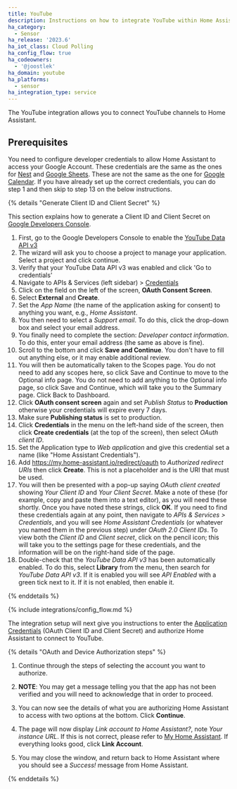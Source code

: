 ```yaml
---
title: YouTube
description: Instructions on how to integrate YouTube within Home Assistant.
ha_category:
  - Sensor
ha_release: '2023.6'
ha_iot_class: Cloud Polling
ha_config_flow: true
ha_codeowners:
  - '@joostlek'
ha_domain: youtube
ha_platforms:
  - sensor
ha_integration_type: service
---
```


The YouTube integration allows you to connect YouTube channels to Home Assistant.

## Prerequisites

You need to configure developer credentials to allow Home Assistant to access your Google Account.
These credentials are the same as the ones for [Nest](/integrations/nest) and [Google Sheets](/integrations/google_sheets).
These are not the same as the one for [Google Calendar](/integrations/google).
If you have already set up the correct credentials, you can do step 1 and then skip to step 13 on the below instructions.

{% details "Generate Client ID and Client Secret" %}

This section explains how to generate a Client ID and Client Secret on
[Google Developers Console](https://console.cloud.google.com/apis/library/youtube.googleapis.com).

1. First, go to the Google Developers Console to enable the [YouTube Data API v3](https://console.cloud.google.com/apis/library/youtube.googleapis.com?project=home-assistant-17698)
2. The wizard will ask you to choose a project to manage your application. Select a project and click continue.
3. Verify that your YouTube Data API v3 was enabled and click 'Go to credentials'
4. Navigate to APIs & Services (left sidebar) > [Credentials](https://console.cloud.google.com/apis/credentials)
5. Click on the field on the left of the screen, **OAuth Consent Screen**.
6. Select **External** and **Create**.
7. Set the *App Name* (the name of the application asking for consent) to anything you want, e.g., *Home Assistant*.
8. You then need to select a *Support email*. To do this, click the drop-down box and select your email address.
9. You finally need to complete the section: *Developer contact information*. To do this, enter your email address (the same as above is fine).
10. Scroll to the bottom and click **Save and Continue**. You don't have to fill out anything else, or it may enable additional review.
11. You will then be automatically taken to the Scopes page. You do not need to add any scopes here, so click Save and Continue to move to the Optional info page. You do not need to add anything to the Optional info page, so click Save and Continue, which will take you to the Summary page. Click Back to Dashboard.
12. Click **OAuth consent screen** again and set *Publish Status* to **Production** otherwise your credentials will expire every 7 days.
13. Make sure **Publishing status** is set to production.
14. Click **Credentials** in the menu on the left-hand side of the screen, then click **Create credentials** (at the top of the screen), then select *OAuth client ID*.
15. Set the Application type to *Web application* and give this credential set a name (like "Home Assistant Credentials").
16. Add https://my.home-assistant.io/redirect/oauth to *Authorized redirect URIs* then click **Create**. This is not a placeholder and is the URI that must be used.
17. You will then be presented with a pop-up saying *OAuth client created* showing *Your Client ID* and *Your Client Secret*. Make a note of these (for example, copy and paste them into a text editor), as you will need these shortly. Once you have noted these strings, click **OK**. If you need to find these credentials again at any point, then navigate to *APIs & Services > Credentials*, and you will see *Home Assistant Credentials* (or whatever you named them in the previous step) under *OAuth 2.0 Client IDs*. To view both the *Client ID* and *Client secret*, click on the pencil icon; this will take you to the settings page for these credentials, and the information will be on the right-hand side of the page.
18. Double-check that the *YouTube Data API v3* has been automatically enabled. To do this, select **Library** from the menu, then search for *YouTube Data API v3*. If it is enabled you will see *API Enabled* with a green tick next to it. If it is not enabled, then enable it.

{% enddetails %}

{% include integrations/config_flow.md %}

The integration setup will next give you instructions to enter the [Application Credentials](/integrations/application_credentials/) (OAuth Client ID and Client Secret) and authorize Home Assistant to connect to YouTube.

{% details "OAuth and Device Authorization steps" %}

1. Continue through the steps of selecting the account you want to authorize.

2. **NOTE**: You may get a message telling you that the app has not been verified and you will need to acknowledge that in order to proceed.

3. You can now see the details of what you are authorizing Home Assistant to access with two options at the bottom. Click **Continue**.

4. The page will now display *Link account to Home Assistant?*, note *Your instance URL*. If this is not correct, please refer to [My Home Assistant](/integrations/my). If everything looks good, click **Link Account**.

5. You may close the window, and return back to Home Assistant where you should see a *Success!* message from Home Assistant.

{% enddetails %}